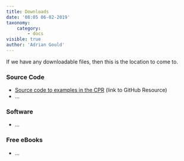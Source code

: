 ```yaml
---
title: Downloads
date: '08:05 06-02-2019'
taxonomy:
    category:
        - docs
visible: true
author: 'Adrian Gould'
---
```


If we have any downloadable files, then this is the location to come to.

### Source Code

* [Source code to examples in the CPR]() (link to GitHub Resource)
* ...

### Software
* ...

### Free eBooks
* ...


